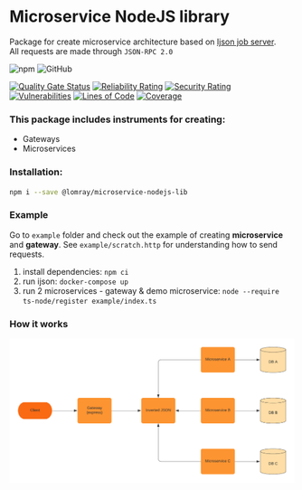 # Microservice NodeJS library

Package for create microservice architecture based on [Ijson job server](https://github.com/lega911/ijson).   
All requests are made through `JSON-RPC 2.0`

![npm](https://img.shields.io/npm/v/@lomray/microservice-nodejs-lib)
![GitHub](https://img.shields.io/github/license/Lomray-Software/microservice-nodejs-lib)

[![Quality Gate Status](https://sonarcloud.io/api/project_badges/measure?project=Lomray-Software_microservice-nodejs-lib&metric=alert_status)](https://sonarcloud.io/summary/new_code?id=Lomray-Software_microservice-nodejs-lib)
[![Reliability Rating](https://sonarcloud.io/api/project_badges/measure?project=Lomray-Software_microservice-nodejs-lib&metric=reliability_rating)](https://sonarcloud.io/summary/new_code?id=Lomray-Software_microservice-nodejs-lib)
[![Security Rating](https://sonarcloud.io/api/project_badges/measure?project=Lomray-Software_microservice-nodejs-lib&metric=security_rating)](https://sonarcloud.io/summary/new_code?id=Lomray-Software_microservice-nodejs-lib)
[![Vulnerabilities](https://sonarcloud.io/api/project_badges/measure?project=Lomray-Software_microservice-nodejs-lib&metric=vulnerabilities)](https://sonarcloud.io/summary/new_code?id=Lomray-Software_microservice-nodejs-lib)
[![Lines of Code](https://sonarcloud.io/api/project_badges/measure?project=Lomray-Software_microservice-nodejs-lib&metric=ncloc)](https://sonarcloud.io/summary/new_code?id=Lomray-Software_microservice-nodejs-lib)
[![Coverage](https://sonarcloud.io/api/project_badges/measure?project=Lomray-Software_microservice-nodejs-lib&metric=coverage)](https://sonarcloud.io/summary/new_code?id=Lomray-Software_microservice-nodejs-lib)

### This package includes instruments for creating:
- Gateways
- Microservices

### Installation:
```bash
npm i --save @lomray/microservice-nodejs-lib
```

### Example
Go to `example` folder and check out the example of creating __microservice__ and __gateway__.
See `example/scratch.http` for understanding how to send requests.

1. install dependencies: `npm ci`
2. run ijson: `docker-compose up`
3. run 2 microservices - gateway & demo microservice: `node --require ts-node/register example/index.ts`

### How it works
![Diagram](example/diagram.png?raw=true "Diagram")
